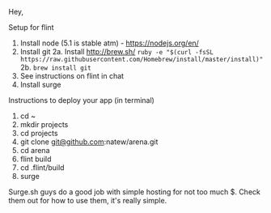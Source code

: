 Hey,

Setup for flint

1. Install node (5.1 is stable atm) - https://nodejs.org/en/
2. Install git
  2a. Install http://brew.sh/ `ruby -e "$(curl -fsSL https://raw.githubusercontent.com/Homebrew/install/master/install)"`
  2b. `brew install git`
3. See instructions on flint in chat
4. Install surge

Instructions to deploy your app (in terminal)

1. cd ~
2. mkdir projects
3. cd projects
1. git clone git@github.com:natew/arena.git
2. cd arena
3. flint build
4. cd .flint/build
5. surge

Surge.sh guys do a good job with simple hosting for not too much $. Check them out for how to use them, it's really simple.
